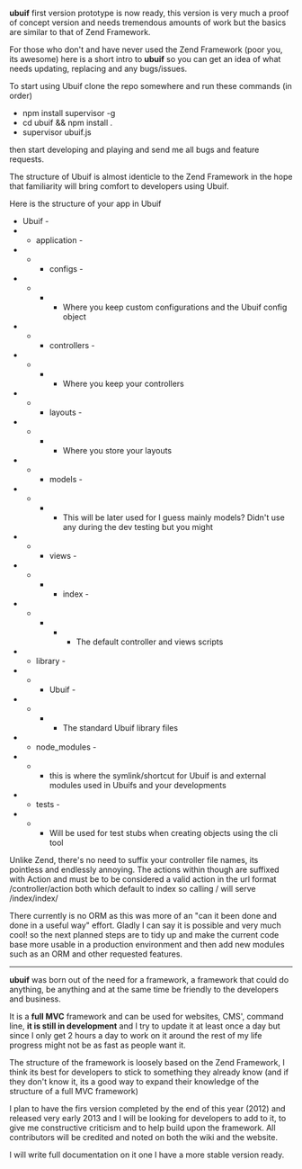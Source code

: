 **ubuif** first version prototype is now ready, this version is very much a proof of concept version and needs tremendous amounts of work but the basics are similar to that of Zend Framework.

For those who don't and have never used the Zend Framework (poor you, its awesome) here is a short intro to **ubuif** so you can get an idea of what needs updating, replacing and any bugs/issues.

To start using Ubuif clone the repo somewhere and run these commands (in order)

* npm install supervisor -g
* cd ubuif && npm install .
* supervisor ubuif.js

then start developing and playing and send me all bugs and feature requests.

The structure of Ubuif is almost identicle to the Zend Framework in the hope that familiarity will bring comfort to developers using Ubuif.

Here is the structure of your app in Ubuif

* Ubuif -
* * application -
* * * configs -
* * * * Where you keep custom configurations and the Ubuif config object
* * * controllers -
* * * * Where you keep your controllers
* * * layouts -
* * * * Where you store your layouts
* * * models -
* * * * This will be later used for I guess mainly models? Didn't use any during the dev testing but you might
* * * views -
* * * * index -
* * * * * The default controller and views scripts
* * library -
* * * Ubuif -
* * * * The standard Ubuif library files
* * node_modules -
* * * this is where the symlink/shortcut for Ubuif is and external modules used in Ubuifs and your developments
* * tests -
* * * Will be used for test stubs when creating objects using the cli tool

Unlike Zend, there's no need to suffix your controller file names, its pointless and endlessly annoying. The actions within though are suffixed with Action and must be to be considered a valid action in the url format /controller/action both which default to index so calling / will serve /index/index/

There currently is no ORM as this was more of an "can it been done and done in a useful way" effort. Gladly I can say it is possible and very much cool! so the next planned steps are to tidy up and make the current code base more usable in a production environment and then add new modules such as an ORM and other requested features.

-------------

**ubuif** was born out of the need for a framework, a framework that could do anything, be anything and at the same time be friendly to the developers and business.

It is a **full MVC** framework and can be used for websites, CMS', command line, **it is still in development** and I try to update it at least once a day but since I only get 2 hours a day to work on it around the rest of my life progress might not be as fast as people want it.

The structure of the framework is loosely based on the Zend Framework, I think its best for developers to stick to something they already know (and if they don't know it, its a good way to expand their knowledge of the structure of a full MVC framework)

I plan to have the firs version completed by the end of this year (2012) and released very early 2013 and I will be looking for developers to add to it, to give me constructive criticism and to help build upon the framework. All contributors will be credited and noted on both the wiki and the website.

I will write full documentation on it one I have a more stable version ready.
